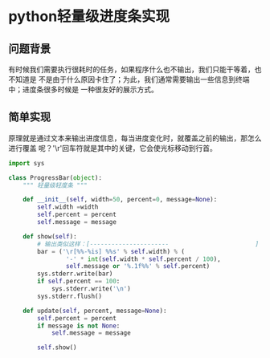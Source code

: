 # python轻量级进度条实现


## 问题背景

有时候我们需要执行很耗时的任务，如果程序什么也不输出，我们只能干等着，也不知道是
不是由于什么原因卡住了；为此，我们通常需要输出一些信息到终端中；进度条很多时候是
一种很友好的展示方式。


## 简单实现

原理就是通过文本来输出进度信息，每当进度变化时，就覆盖之前的输出，那怎么进行覆盖
呢？'\r'回车符就是其中的关键，它会使光标移动到行首。

```python
import sys

class ProgressBar(object):
    """ 轻量级轻度条 """

    def __init__(self, width=50, percent=0, message=None):
        self.width =width
        self.percent = percent
        self.message = message

    def show(self):
        # 输出类似这样：[----------------------                        ] 44.2%
        bar = ('\r[%%-%is] %%s' % self.width) % (
                '-' * int(self.width * self.percent / 100),
                self.message or '%.1f%%' % self.percent)
        sys.stderr.write(bar)
        if self.percent == 100:
            sys.stderr.write('\n')
        sys.stderr.flush()

    def update(self, percent, message=None):
        self.percent = percent
        if message is not None:
            self.message = message

        self.show()
```
